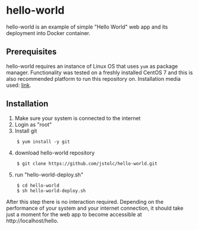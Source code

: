 hello-world
===========

hello-world is an example of simple "Hello World" web app and its deployment into Docker container. 

## Prerequisites 

hello-world requires an instance of Linux OS that uses `yum` as package manager. Functionality was tested on a freshly installed CentOS 7 and this is also recommended platform to run this repository on. Installation media used: [link](http://ftp.heanet.ie/pub/centos/7.9.2009/isos/x86_64/CentOS-7-x86_64-Minimal-2009.iso). 

## Installation  
    
1. Make sure your system is connected to the internet
2. Login as "root" 
3. Install git
```
    $ yum install -y git
```
4. download hello-world repository
```
    $ git clone https://github.com/jstolc/hello-world.git
```    
5. run "hello-world-deploy.sh"
```
    $ cd hello-world
    $ sh hello-world-deploy.sh
```    
After this step there is no interaction required. Depending on the performance of your system and your internet connection, it should take just a moment for the web app to become accessible at http://localhost/hello.
